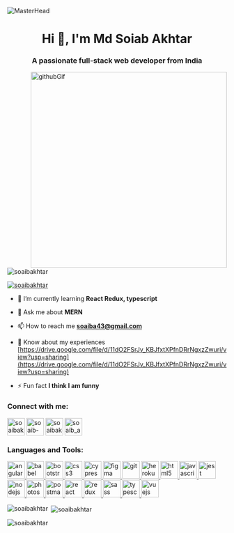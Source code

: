 ![MasterHead](https://camo.githubusercontent.com/1f034ebfc52e5fdcc097e7b3c6c9100e1fd606f5a99af8ea35f1d3a936bbfdfa/687474703a2f2f7777772e7072616d756b686469676974616c2e636f6d2f77702d636f6e74656e742f75706c6f6164732f323031382f30372f4e65772d504e432d416e696d617465642d42616e6e6572732e676966)
<h1 align="center">Hi 👋, I'm Md Soiab Akhtar</h1>
<h3 align="center">A passionate full-stack web developer from India</h3>
<div display="flex">
<div>
<img src="https://camo.githubusercontent.com/cae12fddd9d6982901d82580bdf321d81fb299141098ca1c2d4891870827bf17/68747470733a2f2f6d69726f2e6d656469756d2e636f6d2f6d61782f313336302f302a37513379765349765f7430696f4a2d5a2e676966" alt="githubGif" align="right" width="450px"/>
</div>
<div>
<p align="left"> <img src="https://komarev.com/ghpvc/?username=soaibakhtar&label=Profile%20views&color=0e75b6&style=flat" alt="soaibakhtar" /> </p>

<p align="left"> <a href="https://twitter.com/soaibakhtar" target="blank"><img src="https://img.shields.io/twitter/follow/soaibakhtar?logo=twitter&style=for-the-badge" alt="soaibakhtar" /></a> </p>

- 🌱 I’m currently learning **React Redux, typescript**

- 💬 Ask me about **MERN**

- 📫 How to reach me **soaiba43@gmail.com**

- 📄 Know about my experiences [https://drive.google.com/file/d/11dO2FSrJv_KBJfxtXPfnDRrNgxzZwuri/view?usp=sharing](https://drive.google.com/file/d/11dO2FSrJv_KBJfxtXPfnDRrNgxzZwuri/view?usp=sharing)

- ⚡ Fun fact **I think I am funny**

<h3 align="left">Connect with me:</h3>
<p align="left">
<a href="https://twitter.com/soaibakhtar" target="blank"><img align="center" src="https://img.icons8.com/bubbles/2x/twitter-circled.png" alt="soaibakhtar" height="40" width="40" /></a>
<a href="https://linkedin.com/in/soaib-akhtar-" target="blank"><img align="center" src="https://img.icons8.com/doodle/2x/linkedin-circled.png" alt="soaib-akhtar-" height="40" width="40" /></a>
<a href="https://fb.com/soaibakhtar01" target="blank"><img align="center" src="https://img.icons8.com/bubbles/2x/facebook-new.png" alt="soaibakhtar01" height="40" width="40" /></a>
<a href="https://instagram.com/soaib_akhtar_" target="blank"><img align="center" src="https://img.icons8.com/bubbles/2x/instagram-new--v2.png" alt="soaib_akhtar_" height="40" width="40" /></a>
</p>
</div>
</div>
<h3 align="left">Languages and Tools:</h3>
<p align="left"> <a href="https://angular.io" target="_blank" rel="noreferrer"> <img
      src="https://angular.io/assets/images/logos/angular/angular.svg" alt="angular" width="40" height="40" /> </a> <a
    href="https://babeljs.io/" target="_blank" rel="noreferrer"> <img
      src="https://img.icons8.com/dusk/2x/babel.png" alt="babel" width="40" height="40" /> </a> <a
    href="https://getbootstrap.com" target="_blank" rel="noreferrer"> <img
      src="https://img.icons8.com/color/2x/bootstrap.png" alt="bootstrap" width="40" height="40" /> </a> <a
    href="https://www.w3schools.com/css/" target="_blank" rel="noreferrer"> <img
      src="https://img.icons8.com/color/2x/css3.png" alt="css3"
      width="40" height="40" /> </a> <a href="https://www.cypress.io" target="_blank" rel="noreferrer"> <img
      src="https://img.icons8.com/external-creatype-outline-colourcreatype/2x/external-cypress-plant-line-set-creatype-outline-colourcreatype-4.png"
      alt="cypress" width="40" height="40" /> </a> <a href="https://www.figma.com/" target="_blank" rel="noreferrer">
    <img src="https://img.icons8.com/color/2x/figma.png" alt="figma" width="40" height="40" /> </a> <a
    href="https://git-scm.com/" target="_blank" rel="noreferrer"> <img
      src="https://img.icons8.com/color/2x/git.png" alt="git" width="40" height="40" /> </a> <a
    href="https://heroku.com" target="_blank" rel="noreferrer"> <img
      src="https://img.icons8.com/color/2x/heroku.png" alt="heroku" width="40" height="40" /> </a> <a
    href="https://www.w3.org/html/" target="_blank" rel="noreferrer"> <img
      src="https://img.icons8.com/color/2x/html-5.png"
      alt="html5" width="40" height="40" /> </a> <a href="https://developer.mozilla.org/en-US/docs/Web/JavaScript"
    target="_blank" rel="noreferrer"> <img
      src="https://img.icons8.com/color/2x/javascript.png"
      alt="javascript" width="40" height="40" /> </a> <a href="https://jestjs.io" target="_blank" rel="noreferrer"> <img
      src="https://www.vectorlogo.zone/logos/jestjsio/jestjsio-icon.svg" alt="jest" width="40" height="40" /> </a> <a
    href="https://nodejs.org" target="_blank" rel="noreferrer"> <img
      src="https://img.icons8.com/color/2x/nodejs.png"
      alt="nodejs" width="40" height="40" /> </a> <a href="https://www.photoshop.com/en" target="_blank"
    rel="noreferrer"> <img
      src="https://img.icons8.com/color-glass/2x/adobe-photoshop.png" alt="photoshop"
      width="40" height="40" /> </a> <a href="https://postman.com" target="_blank" rel="noreferrer"> <img
      src="https://img.icons8.com/external-tal-revivo-color-tal-revivo/2x/external-postman-is-the-only-complete-api-development-environment-logo-color-tal-revivo.png" alt="postman" width="40" height="40" />
  </a> <a href="https://reactjs.org/" target="_blank" rel="noreferrer"> <img
      src="https://img.icons8.com/color/2x/react-native.png"
      alt="react" width="40" height="40" /> </a> <a href="https://redux.js.org" target="_blank" rel="noreferrer"> <img
      src="https://img.icons8.com/color/2x/redux.png" alt="redux"
      width="40" height="40" /> </a> <a href="https://sass-lang.com" target="_blank" rel="noreferrer"> <img
      src="https://img.icons8.com/color/2x/sass.png" alt="sass" width="40"
      height="40" /> </a> <a href="https://www.typescriptlang.org/" target="_blank" rel="noreferrer"> <img
      src="https://cdn-icons-png.flaticon.com/128/5968/5968381.png"
      alt="typescript" width="40" height="40" /> </a> <a href="https://vuejs.org/" target="_blank" rel="noreferrer">
    <img src="https://img.icons8.com/color/2x/vue-js.png"
      alt="vuejs" width="40" height="40" /> </a> </p>


<p><img align="left" src="https://github-readme-stats.vercel.app/api/top-langs?username=soaibakhtar&show_icons=true&locale=en&layout=compact" alt="soaibakhtar" /></p>

<p>&nbsp;<img align="center" src="https://github-readme-stats.vercel.app/api?username=soaibakhtar&show_icons=true&locale=en" alt="soaibakhtar" /></p>

<p><img align="center" src="https://github-readme-streak-stats.herokuapp.com/?user=soaibakhtar&" alt="soaibakhtar" /></p>
